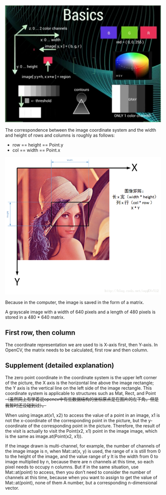 ![basics](OpenCV-axis-basics.png "basics")

The correspondence between the image coordinate system and the width and height of rows and columns is roughly as follows:
- row == height == Point.y
- col == width  == Point.x

![axis](axis.png "axis")

Because in the computer, the image is saved in the form of a matrix.

A grayscale image with a width of 640 pixels and a length of 480 pixels is stored in a 480 * 640 matrix.

## First row, then column

The coordinate representation we are used to is X-axis first, then Y-axis.
In OpenCV, the matrix needs to be calculated, first row and then column.

## Supplement (detailed explanation)
The zero point coordinate in the coordinate system is the upper left corner of the picture, the X axis is the horizontal line above the image rectangle; the Y axis is the vertical line on the left side of the image rectangle. This coordinate system is applicable to structures such as Mat, Rect, and Point~~（虽然网上有学着说opencv中有些数据结构的坐标原点是在图片的左下角，但是我暂时还没碰到过）。~~

When using image.at(x1, x2) to access the value of a point in an image, x1 is not the x-coordinate of the corresponding point in the picture, but the y-coordinate of the corresponding point in the picture. Therefore, the result of the visit is actually to visit the Point(x2, x1) point in the image image, which is the same as image.at(Point(x2, x1)).

If the image drawn is multi-channel, for example, the number of channels of the image image is n, when Mat::at(x, y) is used, the range of x is still from 0 to the height of the image, and the value range of y It is the width from 0 to image multiplied by n, because there are n channels at this time, so each pixel needs to occupy n columns. But if in the same situation, use Mat::at(point) to access, then you don’t need to consider the number of channels at this time, because when you want to assign to get the value of Mat::at(point), none of them A number, but a corresponding n-dimensional vector.
